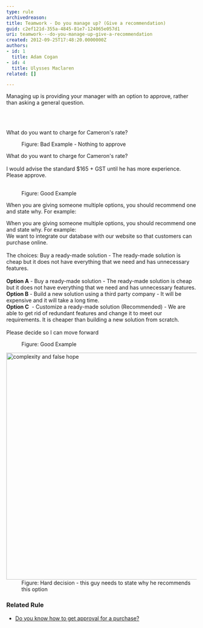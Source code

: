 ```yaml
---
type: rule
archivedreason: 
title: Teamwork - Do you manage up? (Give a recommendation)
guid: c2ef121d-355a-4845-81e7-124065e057d1
uri: teamwork---do-you-manage-up-give-a-recommendation
created: 2012-09-25T17:48:20.0000000Z
authors:
- id: 1
  title: Adam Cogan
- id: 4
  title: Ulysses Maclaren
related: []

---
```



<p>​​​​Managing up is providing your manager with an option to approve, rather than asking a general question.<br></p>
<br><excerpt class='endintro'></excerpt><br>
<p class="ssw15-rteElement-GreyBox">What do you want to charge for Cameron's rate?<br></p><dd class="ssw15-rteElement-FigureBad">
   Figure&#58; Bad Example - Nothing to approve 
   <br></dd><p class="ssw15-rteElement-GreyBox">What do you want to charge for Cameron's rate?<br><br>I would advise the standard $165 + GST until he has more experience.<br>Please approve.<br></p>
<br>
<div><dd class="ssw15-rteElement-FigureGood">Figure&#58; Good Example 
      <br></dd><p>When you are giving someone multiple options, you&#160;should recommend one and state why. For example&#58;</p><p class="ssw15-rteElement-GreyBox">When you are giving someone multiple options, you&#160;should recommend one and state why. For example&#58;<br>We want to integrate our database with our website so that customers can purchase online.<br><br>The choices&#58; Buy a&#160;ready-made solution -&#160;The ready-made solution is cheap but it does not have everything that we need and has unnecessary features.<br><br><b>Option A</b>&#160;- Buy a&#160;ready-made solution -&#160;The ready-made solution is cheap but it does not have everything that we need and has unnecessary features. 
      <br>
      <b>Option B</b>&#160;- Build a new solution using a&#160;third party company - It will be expensive and it will take a long time.<br><b>Option C</b> &#160;- Customize a&#160;ready-made solution&#160;(Recommended) -&#160;We are able to get rid of redundant features and change it to meet our requirements. It is cheaper than building a new solution from scratch.<br><br>Please decide so I can move forward&#160;<br></p><dd class="ssw15-rteElement-FigureGood">Figure&#58; Good Example 
      <br></dd><dl class="image"><dt> 
         <img alt="complexity and false hope" src="/PublishingImages/complexity-and-false-hope.jpg" style="width&#58;600px;" /> 
      <br></dt><dd> Figure&#58; Hard decision - this guy needs to state why he recommends this option<br></dd></dl><h3 class="ssw15-rteElement-H3">Related Rule 
      <br></h3><ul><li>
         <a href="/_layouts/15/FIXUPREDIRECT.ASPX?WebId=3dfc0e07-e23a-4cbb-aac2-e778b71166a2&amp;TermSetId=07da3ddf-0924-4cd2-a6d4-a4809ae20160&amp;TermId=48889512-6575-4e0e-8a3a-7e6933a41128">Do you know how to get approval for a purchase?</a>​<br></li></ul>
</div>


